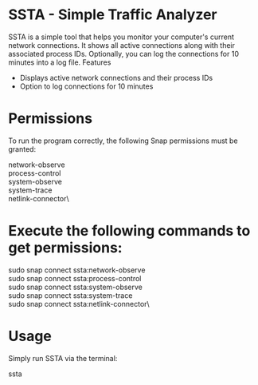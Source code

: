 # SSTA - Simple Traffic Analyzer

SSTA is a simple tool that helps you monitor your computer's current network connections. It shows all active connections along with their associated process IDs. Optionally, you can log the connections for 10 minutes into a log file.
Features

* Displays active network connections and their process IDs
* Option to log connections for 10 minutes

# Permissions

To run the program correctly, the following Snap permissions must be granted:

network-observe\
process-control\
system-observe\
system-trace\
netlink-connector\

# Execute the following commands to get permissions:
sudo snap connect ssta:network-observe\
sudo snap connect ssta:process-control\
sudo snap connect ssta:system-observe\
sudo snap connect ssta:system-trace\
sudo snap connect ssta:netlink-connector\

# Usage
Simply run SSTA via the terminal:

ssta
